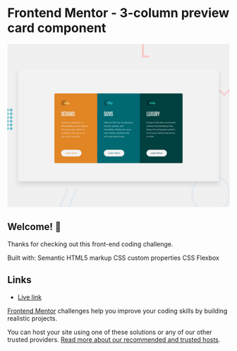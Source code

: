 # Frontend Mentor - 3-column preview card component

![Design preview for the 3-column preview card component coding challenge](./design/desktop-preview.jpg)

## Welcome! 👋

Thanks for checking out this front-end coding challenge.

Built with:
Semantic HTML5 markup
CSS custom properties
CSS Flexbox

## Links

- [Live link](https://theresahb.github.io/3-column-preview-card/)

[Frontend Mentor](https://www.frontendmentor.io) challenges help you improve your coding skills by building realistic projects.

You can host your site using one of these solutions or any of our other trusted providers. [Read more about our recommended and trusted hosts](https://medium.com/frontend-mentor/frontend-mentor-trusted-hosting-providers-bf000dfebe).


